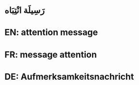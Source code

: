 # رَسِيلَة انْتِبَاه

# EN: attention message

# FR: message attention

# DE: Aufmerksamkeitsnachricht
